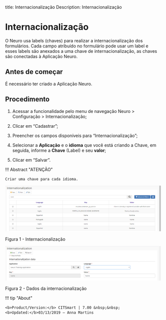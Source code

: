 title: Internacionalização
Description: Internacionalização
# Internacionalização

O Neuro usa labels (chaves) para realizar a internacionalização dos formulários.
Cada campo atribuído no formulário pode usar um label e esses labels são
anexados a uma chave de internacionalização, as chaves são conectadas à
Aplicação Neuro.

Antes de começar
--------------

É necessário ter criado a Aplicação Neuro.

Procedimento
------------

1.  Acessar a funcionalidade pelo menu de navegação Neuro \> Configuração \> Internacionalização;

2.  Clicar em “Cadastrar”;

3.  Preencher os campos disponíveis para “Internacionalização”;

4.  Selecionar a **Aplicação** e o **idioma** que você está criando a Chave, em
    seguida, informe a **Chave** (Label) e seu **valor**;

5.  Clicar em “Salvar”.


!!! Abstract "ATENÇÃO"

    Criar uma chave para cada idioma.


![internationalization](images/neuro-5.png)

Figura 1 - Internacionalização


![internationalization](images/neuro-6.png)

Figura 2 - Dados da internacionalização


!!! tip "About"

    <b>Product/Version:</b> CITSmart | 7.00 &nbsp;&nbsp;
    <b>Updated:</b>03/13/2019 – Anna Martins
